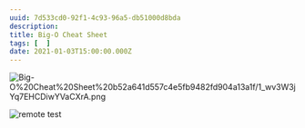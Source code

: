 ```yaml
---
uuid: 7d533cd0-92f1-4c93-96a5-db51000d8bda
description: 
title: Big-O Cheat Sheet
tags: [  ]
date: 2021-01-03T15:00:00.000Z
---
```







![Big-O%20Cheat%20Sheet%20b52a641d557c4e5fb9482fd904a13a1f/1_wv3W3jYq7EHCDiwYVaCXrA.png](https://vault-r2.dorage.io/7d533cd0-92f1-4c93-96a5-db51000d8bda/big_o_20cheat_20sheet_20b52a641d557c4e5fb9482fd904a13a1f_1_wv3w3jyq7ehcdiwyvacxra_png.png)

![remote test](https://vault-r2.dorage.io/7d533cd0-92f1-4c93-96a5-db51000d8bda/remote_test.png)
